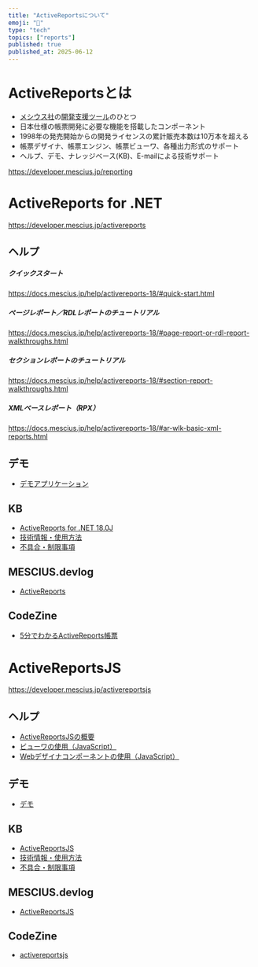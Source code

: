 ```yaml
---
title: "ActiveReportsについて"
emoji: "📝"
type: "tech"
topics: ["reports"]
published: true
published_at: 2025-06-12
---
```


# ActiveReportsとは

- [メシウス社](https://www.mescius.com/)の[開発支援ツール](https://developer.mescius.jp/)のひとつ
- 日本仕様の帳票開発に必要な機能を搭載したコンポーネント
- 1998年の発売開始からの開発ライセンスの累計販売本数は10万本を超える
- 帳票デザイナ、帳票エンジン、帳票ビューワ、各種出力形式のサポート
- ヘルプ、デモ、ナレッジベース(KB)、E-mailによる技術サポート

https://developer.mescius.jp/reporting

# ActiveReports for .NET

https://developer.mescius.jp/activereports

## ヘルプ

##### クイックスタート
https://docs.mescius.jp/help/activereports-18/#quick-start.html

##### ページレポート／RDLレポートのチュートリアル
https://docs.mescius.jp/help/activereports-18/#page-report-or-rdl-report-walkthroughs.html

##### セクションレポートのチュートリアル
https://docs.mescius.jp/help/activereports-18/#section-report-walkthroughs.html

##### XMLベースレポート（RPX）
https://docs.mescius.jp/help/activereports-18/#ar-wlk-basic-xml-reports.html

## デモ

- [デモアプリケーション](https://developer.mescius.jp/activereports/demo)

## KB

- [ActiveReports for .NET 18.0J](https://support.mescius.jp/hc/ja/categories/9172336363023-ActiveReports-for-NET-18-0J)
- [技術情報・使用方法](https://support.mescius.jp/hc/ja/sections/9172341253391)
- [不具合・制限事項](https://support.mescius.jp/hc/ja/sections/9172308316559)

## MESCIUS.devlog

- [ActiveReports](https://devlog.mescius.jp/category/activereports/)

## CodeZine

- [5分でわかるActiveReports帳票](https://codezine.jp/article/corner/17)


# ActiveReportsJS

https://developer.mescius.jp/activereportsjs

## ヘルプ

- [ActiveReportsJSの概要](https://demo.mescius.jp/activereportsjs/docs/GettingStarted/Introduction)
- [ビューワの使用（JavaScript）](https://demo.mescius.jp/activereportsjs/docs/GettingStarted/quickstart/QuickStart/QuickStart-Vanilla)
- [Webデザイナコンポーネントの使用（JavaScript）](https://demo.mescius.jp/activereportsjs/docs/GettingStarted/quickstart/QuickStart-ARJS-Designer-Component/QuickStart-Vanilla)

## デモ

- [デモ](https://demo.mescius.jp/activereportsjs/demos/)

## KB

- [ActiveReportsJS](https://support.mescius.jp/hc/ja/categories/360000708915)
- [技術情報・使用方法](https://support.mescius.jp/hc/ja/sections/360000728056)
- [不具合・制限事項](https://support.mescius.jp/hc/ja/sections/360000728036)

## MESCIUS.devlog

- [ActiveReportsJS](https://devlog.mescius.jp/category/activereportsjs/)

## CodeZine

- [activereportsjs](https://codezine.jp/search/activereportsjs)
